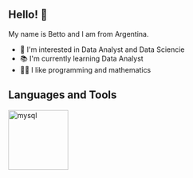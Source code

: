 ## Hello! 👋
My name is Betto and I am from Argentina.

* 👀 I'm interested in Data Analyst and Data Sciencie 
* 📚 I'm currently learning Data Analyst
* 🧑‍💻 I like programming and mathematics


## Languages and Tools

<p align="left">
  <img src="https://www.vectorlogo.zone/logos/mysql/mysql-official.svg" alt="mysql" width="120" height="120"/>
</p>

